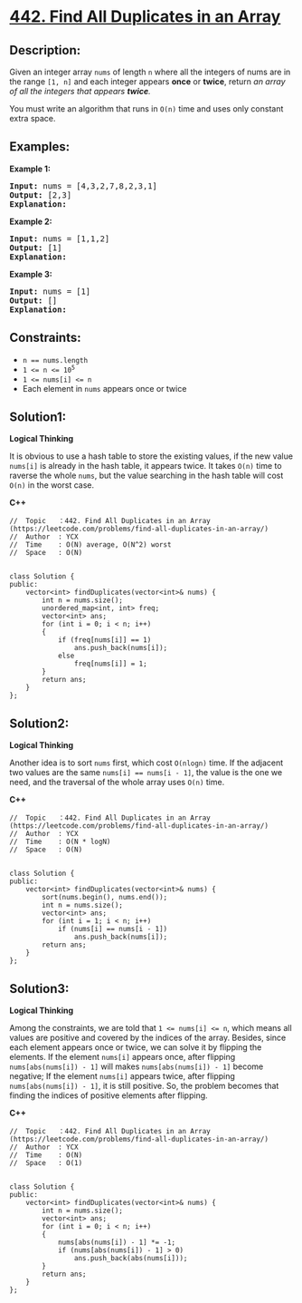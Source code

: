 # [442. Find All Duplicates in an Array](https://leetcode.com/problems/find-all-duplicates-in-an-array/)


## Description:

<p>Given an integer array <code>nums</code> of length <code>n</code> where all the integers of nums are in the range <code>[1, n]</code> and each integer appears <strong>once</strong> or <strong>twice</strong>, return <em>an array of all the integers that appears <strong>twice</strong>.</em></p>
<p>You must write an algorithm that runs in <code>O(n)</code> time and uses only constant extra space.</p>


## Examples:

<strong>Example 1:</strong>
<pre>
<strong>Input:</strong> nums = [4,3,2,7,8,2,3,1]
<strong>Output:</strong> [2,3]
<strong>Explanation:</strong> 
</pre>

<strong>Example 2:</strong>
<pre>
<strong>Input:</strong> nums = [1,1,2]
<strong>Output:</strong> [1]
<strong>Explanation:</strong> 
</pre>

<strong>Example 3:</strong>
<pre>
<strong>Input:</strong> nums = [1]
<strong>Output:</strong> []
<strong>Explanation:</strong> 
</pre>


## Constraints:

<ul>
  <li><code>n == nums.length</code></li>
  <li><code>1 &lt;= n &lt;= 10<sup>5</sup></code></li>
  <li><code>1 &lt;= nums[i] &lt;= n</code></li>
  <li>Each element in <code>nums</code> appears once or twice</li>
</ul>


## Solution1:

<strong>Logical Thinking</strong>
<p>It is obvious to use a hash table to store the existing values, if the new value <code>nums[i]</code> is already in the hash table, it appears twice. It takes <code>O(n)</code> time to raverse the whole <code>nums</code>, but the value searching in the hash table will cost <code>O(n)</code> in the worst case.</p>


<strong>C++</strong> 

```
//  Topic   ：442. Find All Duplicates in an Array (https://leetcode.com/problems/find-all-duplicates-in-an-array/)
//  Author  : YCX
//  Time    : O(N) average, O(N^2) worst
//  Space   : O(N)


class Solution {
public:
    vector<int> findDuplicates(vector<int>& nums) {
        int n = nums.size();
        unordered_map<int, int> freq;
        vector<int> ans;
        for (int i = 0; i < n; i++)
        {
            if (freq[nums[i]] == 1)
                ans.push_back(nums[i]);
            else
                freq[nums[i]] = 1;
        }
        return ans;
    }
};
```


## Solution2:

<strong>Logical Thinking</strong>
<p>Another idea is to sort <code>nums</code> first, which cost <code>O(nlogn)</code> time. If the adjacent two values are the same <code>nums[i] == nums[i - 1]</code>, the value is the one we need, and the traversal of the whole array uses <code>O(n)</code> time.</p>

<strong>C++</strong>

```
//  Topic   ：442. Find All Duplicates in an Array (https://leetcode.com/problems/find-all-duplicates-in-an-array/)
//  Author  : YCX
//  Time    : O(N * logN)
//  Space   : O(N)


class Solution {
public:
    vector<int> findDuplicates(vector<int>& nums) {
        sort(nums.begin(), nums.end());
        int n = nums.size();
        vector<int> ans;
        for (int i = 1; i < n; i++)
            if (nums[i] == nums[i - 1])
                ans.push_back(nums[i]);
        return ans;
    }
};
```


## Solution3:

<strong>Logical Thinking</strong>
<p>Among the constraints, we are told that <code>1 &lt;= nums[i] &lt;= n</code>, which means all values are positive and covered by the indices of the array. Besides, since each element appears once or twice, we can solve it by flipping the elements. If the element <code>nums[i]</code> appears once, after flipping <code>nums[abs(nums[i]) - 1]</code> will makes <code>nums[abs(nums[i]) - 1]</code> become negative; If the element <code>nums[i]</code> appears twice, after flipping <code>nums[abs(nums[i]) - 1]</code>, it is still positive. So, the problem becomes that finding the indices of positive elements after flipping.</p>

<strong>C++</strong>

```
//  Topic   ：442. Find All Duplicates in an Array (https://leetcode.com/problems/find-all-duplicates-in-an-array/)
//  Author  : YCX
//  Time    : O(N)
//  Space   : O(1)


class Solution {
public:
    vector<int> findDuplicates(vector<int>& nums) {
        int n = nums.size();
        vector<int> ans;
        for (int i = 0; i < n; i++)
        {
            nums[abs(nums[i]) - 1] *= -1;
            if (nums[abs(nums[i]) - 1] > 0)
                ans.push_back(abs(nums[i]));
        }
        return ans;
    }
};
```